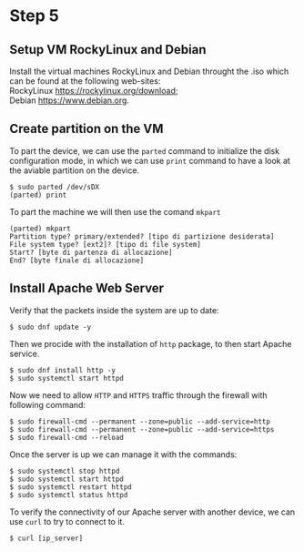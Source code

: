# Step 5

## Setup VM RockyLinux and Debian

Install the virtual machines RockyLinux and Debian throught the .iso which can be found at the following web-sites:   
RockyLinux https://rockylinux.org/download;      
Debian https://www.debian.org.     

##  Create partition on the VM

To part the device, we can use the `parted` command to initialize the disk configuration mode, in which we can use `print` command to have a look
at the aviable partition on the device.
```
$ sudo parted /dev/sDX
(parted) print
```

To part the machine we will then use the comand `mkpart`
```
(parted) mkpart
Partition type? primary/extended? [tipo di partizione desiderata]
File system type? [ext2]? [tipo di file system]
Start? [byte di partenza di allocazione]
End? [byte finale di allocazione]
```

## Install Apache Web Server

Verify that the packets inside the system are up to date:
```
$ sudo dnf update -y
```

Then we procide with the installation of `http` package, to then start Apache service.
```
$ sudo dnf install http -y
$ sudo systemctl start httpd
```

Now we need to allow `HTTP` and `HTTPS` traffic through the firewall with following command:
```
$ sudo firewall-cmd --permanent --zone=public --add-service=http
$ sudo firewall-cmd --permanent --zone=public --add-service=https
$ sudo firewall-cmd --reload
```
Once the server is up we can manage it with the commands:
```
$ sudo systemctl stop httpd
$ sudo systemctl start httpd
$ sudo systemctl restart httpd
$ sudo systemctl status httpd
```

To verify the connectivity of our Apache server with another device, we can use `curl` to try to connect to it.
```
$ curl [ip_server]
```
